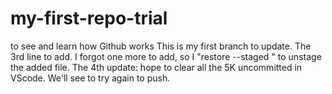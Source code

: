 # my-first-repo-trial
to see and learn how Github works
This is my first branch to update. 
The 3rd line to add. 
I forgot one more to add, so I "restore --staged <file>" to unstage the added file. 
The 4th update: hope to clear all the 5K uncommitted in VScode.  We'll see to try again to push. 
